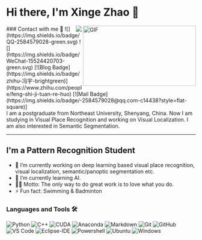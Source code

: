 # Hi there, I'm Xinge Zhao 👋
<img align="right" alt="GIF" width="300px" height="160px" src="https://media.giphy.com/media/BmmfETghGOPrW/giphy.gif" />

<!--
**Z-singer/Z-singer** is a ✨ _special_ ✨ repository because its `README.md` (this file) appears on your GitHub profile.

Here are some ideas to get you started:

-->
<img align="right" src="http://estruyf-github.azurewebsites.net/api/VisitorHit?user=Bgstatic&repo=Bgstatic&countColorcountColor&countColor=%237B1E7B"/>
### Contact with me 📝
![](https://img.shields.io/badge/QQ-2584579028-green.svg) ![](https://img.shields.io/badge/WeChat-15524420703-green.svg) [![Blog Badge](https://img.shields.io/badge/zhihu-冯宇-brightgreen)](https://www.zhihu.com/people/feng-shi-ji-tuan-re-huo) [![Mail Badge](https://img.shields.io/badge/-2584579028@qq.com-c14438?style=flat-square)]
<br />
I am a postgraduate from Northeast University, Shenyang, China. Now I am studying in Visual Place Recognition and working on Visual Localization. I am also interested in Semantic Segmentation. 

---
## I'm a Pattern Recognition Student
- 🔭 I’m currently working on deep learning based visual place recognition, visual localization, semantic/panoptic segmentation etc.
- 🌱 I’m currently learning AI.
- 💪🏼 Motto: The only way to do great work is to love what you do.
- ⚡ Fun fact: Swimming & Badminton


### Languages and Tools 🛠 

![Python](http://img.shields.io/badge/-Python-3776AB?style=flat-square&logo=python&logoColor=ffffff)
![C++](http://img.shields.io/badge/-C-A8B9CC?style=flat-square&logo=c&logoColor=ffffff)
![CUDA](http://img.shields.io/badge/-NVIDIA-76B900?style=flat-square&logo=NVIDIA&logoColor=ffffff)
![Anaconda](http://img.shields.io/badge/-Anaconda-42B029?style=flat-square&logo=Anaconda&logoColor=ffffff)
![Markdown](https://img.shields.io/badge/-Markdown-000000?style=flat-square&logo=markdown)
![Git](https://img.shields.io/badge/-Git-%23F05032?style=flat-square&logo=git&logoColor=%23ffffff)
![GitHub](https://img.shields.io/badge/-GitHub-181717?style=flat-square&logo=github)
![VS Code](http://img.shields.io/badge/-VS%20Code-007ACC?style=flat-square&logo=visual-studio-code&logoColor=ffffff)
![Eclipse-IDE](http://img.shields.io/badge/-Eclipse-2C2255?style=flat-square&logo=eclipse&logoColor=ffffff)
![Powershell](http://img.shields.io/badge/-Powershell-5391FE?style=flat-square&logo=powershell&logoColor=ffffff)
![Ubuntu](http://img.shields.io/badge/-Ubuntu-E95420?style=flat-square&logo=Ubuntu&logoColor=ffffff)
![Windows](http://img.shields.io/badge/-Windows-0078D6?style=flat-square&logo=windows&logoColor=ffffff)

<br/>
